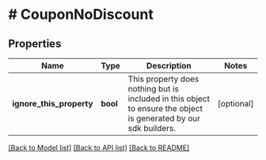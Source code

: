 # # CouponNoDiscount

## Properties

Name | Type | Description | Notes
------------ | ------------- | ------------- | -------------
**ignore_this_property** | **bool** | This property does nothing but is included in this object to ensure the object is generated by our sdk builders. | [optional]

[[Back to Model list]](../../README.md#models) [[Back to API list]](../../README.md#endpoints) [[Back to README]](../../README.md)
